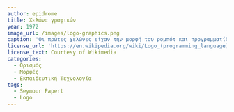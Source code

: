 ```yaml
---
author: epidrome
title: Χελώνα γραφικών 
year: 1972 
image_url: /images/logo-graphics.png
caption: 'Οι πρώτες χελώνες είχαν την μορφή του ρομπότ και προγραμματίζονταν με τηλέτυπους, αλλά η εξέλιξη των οθονών και των μικροϋπολογιστών την δεκαετία του 1970 οδήγησε στην δημιουργία της χελώνας γραφικών, η οποία μπορούσε να χρησιμοποιηθεί για την διδασκαλία της γεωμετρίας με διαδραστικό τρόπο, αλλά και ως ευχάριστη εισαγωγή στον προγραμματισμό των υπολογιστών.' 
license_url: 'https://en.wikipedia.org/wiki/Logo_(programming_language)#/media/File:IBM_LCSI_Logo_Circles.png'
license_text: Courtesy of Wikimedia 
categories:
  - Ορισμός
  - Μορφές
  - Εκπαιδευτική Τεχνολογία 
tags:
  - Seymour Papert 
  - Logo
---
```

